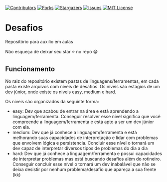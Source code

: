 [![Contributors][contributors-shield]][contributors-url]
[![Forks][forks-shield]][forks-url]
[![Stargazers][stars-shield]][stars-url]
[![Issues][issues-shield]][issues-url]
[![MIT License][license-shield]][license-url]


# Desafios

Repositório para auxilio em aulas

Não esqueça de deixar seu star :star: no repo :grin:

## Funcionamento

No raiz do repositório existem pastas de linguagens/ferramentas, em cada pasta existe arquivos com níveis de desafios. Os níveis são estágios de um dev júnior, onde existe os niveis easy, medium e hard.

Os níveis são organizados da seguinte forma:

- easy: Dev que acabou de entrar na área e está aprendendo a linguagem/ferramenta. Conseguir resolver esse nível significa que você compreende a linguagem/ferramenta e está apto a ser um dev júnior com ela.
- medium: Dev que já conhece a linguagem/ferramenta e está melhorando suas capacidades de interpretação e lidar com problemas que envolvem lógica e persistencia.  Concluir esse nível o tornará um dev capaz de interpretar diversos tipos de problemas do dia a dia
- hard: Dev que já conhece a linguagem/ferramenta e possui capacidades de interpretar problemas mas está buscando desafios além do rotineiro. Conseguir concluir esse nível o tornará um dev inabalável que não se deixa desistir por nenhum problema/desafio que apareça a sua frente (kk)

[contributors-shield]: https://img.shields.io/github/contributors/SerraZ3/desafios.svg?style=for-the-badge
[contributors-url]: https://github.com/SerraZ3/desafios/graphs/contributors
[forks-shield]: https://img.shields.io/github/forks/SerraZ3/desafios.svg?style=for-the-badge
[forks-url]: https://github.com/SerraZ3/desafios/network/members
[stars-shield]: https://img.shields.io/github/stars/SerraZ3/desafios.svg?style=for-the-badge
[stars-url]: https://github.com/SerraZ3/desafios/stargazers
[issues-shield]: https://img.shields.io/github/issues/SerraZ3/desafios.svg?style=for-the-badge
[issues-url]: https://github.com/SerraZ3/desafios/issues
[license-shield]: https://img.shields.io/github/license/SerraZ3/desafios.svg?style=for-the-badge
[license-url]: https://github.com/SerraZ3/desafios/blob/master/LICENSE
